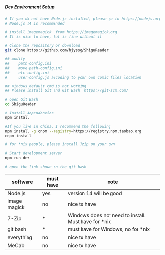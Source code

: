 ##### Dev Environment Setup

```bash
# If you do not have Node.js installed, please go to https://nodejs.org/
# Node.js 14 is recommended

# install imagemagick  from https://imagemagick.org
# It is nice to have, but is fine without it

# Clone the repository or download
git clone https://github.com/hjyssg/ShiguReader

## modify 
##    path-config.ini  
##    move-path-config.ini
##    etc-config.ini
#     user-config.js accoding to your own comic files location

## Windows default cmd is not working
## Please install Git and Git Bash  https://git-scm.com/

# open Git Bash
cd ShiguReader

# Install dependencies
npm install

#If you live in China, I recommend the following
npm install -g cnpm --registry=https://registry.npm.taobao.org
cnpm install 

# for *nix people, please install 7zip on your own

# Start development server
npm run dev

# open the link shown on the git bash

```

| software      | must have | note                           |
|---------------|-----------|--------------------------------|
| Node.js       | yes       | version 14 will be good        |
| image magick  | no        | nice to have                   |
| 7-Zip         | *      | Windows does not need to install. Must have for *nix |
| git bash      | *         | must have for Windows, no for *nix |
| everything    | no        | nice to have    |
| MeCab         | no        | nice to have |